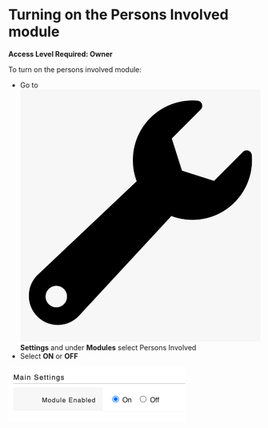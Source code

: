 # Turning on the Persons Involved module

**Access Level Required: Owner**

To turn on the persons involved module:

* Go to ![](../../.gitbook/assets/wrench.png)**Settings** and under **Modules** select Persons Involved
* Select **ON** or **OFF**

![](../../.gitbook/assets/turning-on-persons-involved.png)

